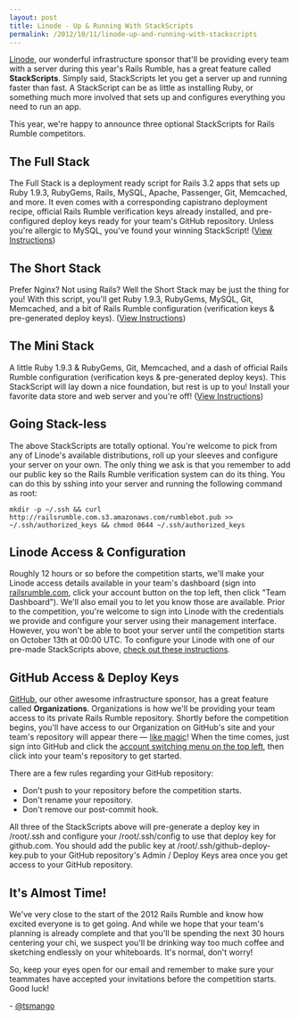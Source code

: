 ```yaml
---
layout: post
title: Linode - Up & Running With StackScripts
permalink: /2012/10/11/linode-up-and-running-with-stackscripts
---
```


[Linode](http://linode.com), our wonderful infrastructure sponsor that'll be providing every team with a server during this year's Rails Rumble, has a great feature called **StackScripts**. Simply said, StackScripts let you get a server up and running faster than fast. A StackScript can be as little as installing Ruby, or something much more involved that sets up and configures everything you need to run an app.

This year, we're happy to announce three optional StackScripts for Rails Rumble competitors.

## The Full Stack

The Full Stack is a deployment ready script for Rails 3.2 apps that sets up Ruby 1.9.3, RubyGems, Rails, MySQL, Apache, Passenger, Git, Memcached, and more. It even comes with a corresponding capistrano deployment recipe, official Rails Rumble verification keys already installed, and pre-configured deploy keys ready for your team's GitHub repository. Unless you're allergic to MySQL, you've found your winning StackScript! ([View Instructions](https://github.com/railsrumble/community/wiki/Linode-StackScripts))

## The Short Stack

Prefer Nginx? Not using Rails? Well the Short Stack may be just the thing for you! With this script, you'll get Ruby 1.9.3, RubyGems, MySQL, Git, Memcached, and a bit of Rails Rumble configuration (verification keys & pre-generated deploy keys). ([View Instructions](https://github.com/railsrumble/community/wiki/Linode-StackScripts))

## The Mini Stack

A little Ruby 1.9.3 & RubyGems, Git, Memcached, and a dash of official Rails Rumble configuration (verification keys & pre-generated deploy keys). This StackScript will lay down a nice foundation, but rest is up to you! Install your favorite data store and web server and you're off! ([View Instructions](https://github.com/railsrumble/community/wiki/Linode-StackScripts))

## Going Stack-less

The above StackScripts are totally optional. You're welcome to pick from any of Linode's available distributions, roll up your sleeves and configure your server on your own. The only thing we ask is that you remember to add our public key so the Rails Rumble verification system can do its thing. You can do this by sshing into your server and running the following command as root:

    mkdir -p ~/.ssh && curl http://railsrumble.com.s3.amazonaws.com/rumblebot.pub >> ~/.ssh/authorized_keys && chmod 0644 ~/.ssh/authorized_keys

## Linode Access & Configuration

Roughly 12 hours or so before the competition starts, we'll make your Linode access details available in your team's dashboard (sign into [railsrumble.com](http://railsrumble.com), click your account button on the top left, then click "Team Dashboard"). We'll also email you to let you know those are available. Prior to the competition, you're welcome to sign into Linode with the credentials we provide and configure your server using their management interface. However, you won't be able to boot your server until the competition starts on October 13th at 00:00 UTC. To configure your Linode with one of our pre-made StackScripts above, [check out these instructions](https://github.com/railsrumble/community/wiki/Linode-StackScripts).

## GitHub Access & Deploy Keys

[GitHub](http://github.com), our other awesome infrastructure sponsor, has a great feature called **Organizations**. Organizations is how we'll be providing your team access to its private Rails Rumble repository. Shortly before the competition begins, you'll have access to our Organization on GitHub's site and your team's repository will appear there &mdash; [like magic](https://www.youtube.com/watch?v=lbg6DJ7zFIM)! When the time comes, just sign into GitHub and click the [account switching menu on the top left](http://cl.ly/image/1L3s0O0X3t2A), then click into your team's repository to get started.

There are a few rules regarding your GitHub repository:

* Don't push to your repository before the competition starts.
* Don't rename your repository.
* Don't remove our post-commit hook.

All three of the StackScripts above will pre-generate a deploy key in /root/.ssh and configure your /root/.ssh/config to use that deploy key for github.com. You should add the public key at /root/.ssh/github-deploy-key.pub to your GitHub repository's Admin / Deploy Keys area once you get access to your GitHub repository.

## It's Almost Time!

We've very close to the start of the 2012 Rails Rumble and know how excited everyone is to get going. And while we hope that your team's planning is already complete and that you'll be spending the next 30 hours centering your chi, we suspect you'll be drinking way too much coffee and sketching endlessly on your whiteboards. It's normal, don't worry!

So, keep your eyes open for our email and remember to make sure your teammates have accepted your invitations before the competition starts. Good luck!

\- [@tsmango](https://twitter.com/tsmango)